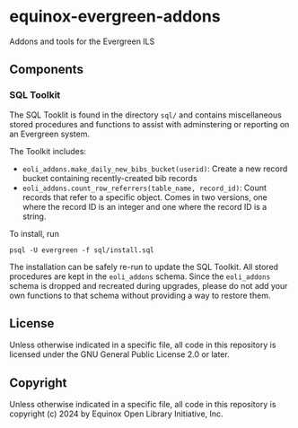 # equinox-evergreen-addons
Addons and tools for the Evergreen ILS

## Components

### SQL Toolkit

The SQL Tooklit is found in the directory `sql/` and contains miscellaneous
stored procedures and functions to assist with adminstering or reporting on
an Evergreen system.

The Toolkit includes:

- `eoli_addons.make_daily_new_bibs_bucket(userid)`:
   Create a new record bucket containing recently-created bib records
- `eoli_addons.count_row_referrers(table_name, record_id)`:
   Count records that refer to a specific object. Comes in two versions,
   one where the record ID is an integer and one where the record ID
   is a string.

To install, run

```
psql -U evergreen -f sql/install.sql
```
The installation can be safely re-run to update the SQL Toolkit. All stored
procedures are kept in the `eoli_addons` schema. Since the `eoli_addons` schema
is dropped and recreated during upgrades, please do not add your own functions
to that schema without providing a way to restore them.

## License

Unless otherwise indicated in a specific file, all code in this repository
is licensed under the GNU General Public License 2.0 or later.

## Copyright

Unless otherwise indicated in a specific file, all code in this repository
is copyright (c) 2024 by Equinox Open Library Initiative, Inc.
